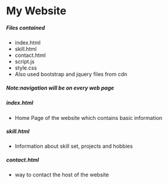 
# My Website

##### Files contained
  - index.html
  - skill.html
  - contact.html
  - script.js
  - style.css
  - Also used bootstrap and jquery files from cdn
##### Note:navigation will be on every web page

##### index.html
  - Home Page of the website which contains basic information
##### skill.html
  - Information about skill set, projects and hobbies
##### contact.html
  - way to contact the host of the website
